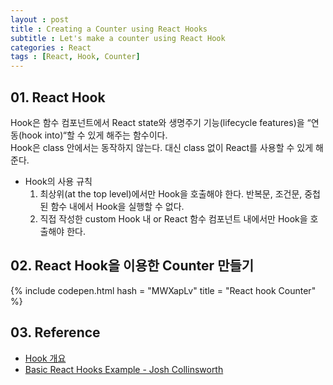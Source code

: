 ```yaml
---
layout : post
title : Creating a Counter using React Hooks
subtitle : Let's make a counter using React Hook
categories : React
tags : [React, Hook, Counter]
---
```


## 01. React Hook
Hook은 함수 컴포넌트에서 React state와 생명주기 기능(lifecycle features)을 “연동(hook into)“할 수 있게 해주는 함수이다.<br>
Hook은 class 안에서는 동작하지 않는다. 대신 class 없이 React를 사용할 수 있게 해준다.<br>
- Hook의 사용 규칙
  1. 최상위(at the top level)에서만 Hook을 호출해야 한다. 반복문, 조건문, 중첩된 함수 내에서 Hook을 실행할 수 없다.
  2. 직접 작성한 custom Hook 내 or React 함수 컴포넌트 내에서만 Hook을 호출해야 한다.

## 02. React Hook을 이용한 Counter 만들기

{% include codepen.html hash = "MWXapLv" title = "React hook Counter" %}

## 03. Reference
- [Hook 개요](https://ko.reactjs.org/docs/hooks-overview.html)
- [Basic React Hooks Example - Josh Collinsworth](https://codepen.io/collinsworth/pen/eXxRZb)